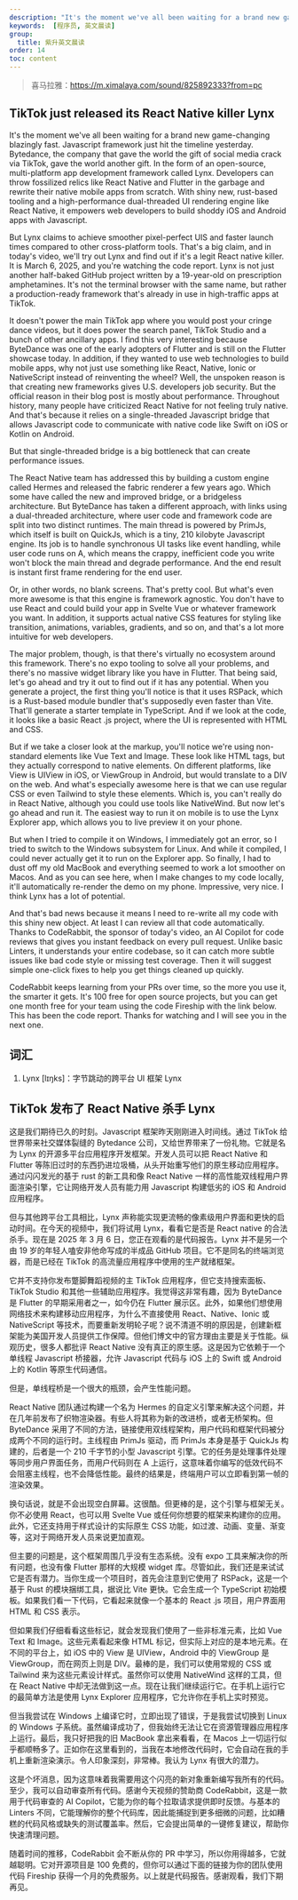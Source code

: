 ```yaml
---
description: "It's the moment we've all been waiting for a brand new game-changing blazingly fast."
keywords:  [程序员, 英文晨读]
group:
  title: 紫升英文晨读
order: 14
toc: content
---
```


> 喜马拉雅：https://m.ximalaya.com/sound/825892333?from=pc

## TikTok just released its React Native killer Lynx

It's the moment we've all been waiting for a brand new game-changing blazingly fast. Javascript framework just hit the timeline yesterday. Bytedance, the company that gave the world the gift of social media crack via TikTok, gave the world another gift. In the form of an open-source, multi-platform app development framework called Lynx. Developers can throw fossilized relics like React Native and Flutter in the garbage and rewrite their native mobile apps from scratch. With shiny new, rust-based tooling and a high-performance dual-threaded UI rendering engine like React Native, it empowers web developers to build shoddy iOS and Android apps with Javascript.

But Lynx claims to achieve smoother pixel-perfect UIS and faster launch times compared to other cross-platform tools. That's a big claim, and in today's video, we'll try out Lynx and find out if it's a legit React native killer. It is March 6, 2025, and you're watching the code report. Lynx is not just another half-baked GitHub project written by a 19-year-old on prescription amphetamines. It's not the terminal browser with the same name, but rather a production-ready framework that's already in use in high-traffic apps at TikTok.

It doesn't power the main TikTok app where you would post your cringe dance videos, but it does power the search panel, TikTok Studio and a bunch of other ancillary apps. I find this very interesting because ByteDance was one of the early adopters of Flutter and is still on the Flutter showcase today. In addition, if they wanted to use web technologies to build mobile apps, why not just use something like React, Native, Ionic or NativeScript instead of reinventing the wheel? Well, the unspoken reason is that creating new frameworks gives U.S. developers job security. But the official reason in their blog post is mostly about performance. Throughout history, many people have criticized React Native for not feeling truly native. And that's because it relies on a single-threaded Javascript bridge that allows Javascript code to communicate with native code like Swift on iOS or Kotlin on Android.

But that single-threaded bridge is a big bottleneck that can create performance issues.

The React Native team has addressed this by building a custom engine called Hermes and released the fabric renderer a few years ago. Which some have called the new and improved bridge, or a bridgeless architecture. But ByteDance has taken a different approach, with links using a dual-threaded architecture, where user code and framework code are split into two distinct runtimes. The main thread is powered by PrimJs, which itself is built on QuickJs, which is a tiny, 210 kilobyte Javascript engine. Its job is to handle synchronous UI tasks like event handling, while user code runs on A, which means the crappy, inefficient code you write won't block the main thread and degrade performance. And the end result is instant first frame rendering for the end user.

Or, in other words, no blank screens. That's pretty cool. But what's even more awesome is that this engine is framework agnostic. You don't have to use React and could build your app in Svelte Vue or whatever framework you want. In addition, it supports actual native CSS features for styling like transition, animations, variables, gradients, and so on, and that's a lot more intuitive for web developers.

The major problem, though, is that there's virtually no ecosystem around this framework. There's no expo tooling to solve all your problems, and there's no massive widget library like you have in Flutter. That being said, let's go ahead and try it out to find out if it has any potential. When you generate a project, the first thing you'll notice is that it uses RSPack, which is a Rust-based module bundler that's supposedly even faster than Vite. That'll generate a starter template in TypeScript. And if we look at the code, it looks like a basic React .js project, where the UI is represented with HTML and CSS.

But if we take a closer look at the markup, you'll notice we're using non-standard elements like Vue Text and Image. These look like HTML tags, but they actually correspond to native elements. On different platforms, like View is UIView in iOS, or ViewGroup in Android, but would translate to a DIV on the web. And what's especially awesome here is that we can use regular CSS or even Tailwind to style these elements. Which is, you can't really do in React Native, although you could use tools like NativeWind. But now let's go ahead and run it. The easiest way to run it on mobile is to use the Lynx Explorer app, which allows you to live preview it on your phone.

But when I tried to compile it on Windows, I immediately got an error, so I tried to switch to the Windows subsystem for Linux. And while it compiled, I could never actually get it to run on the Explorer app. So finally, I had to dust off my old MacBook and everything seemed to work a lot smoother on Macos. And as you can see here, when I make changes to my code locally, it'll automatically re-render the demo on my phone. Impressive, very nice. I think Lynx has a lot of potential.

And that's bad news because it means I need to re-write all my code with this shiny new object. At least I can review all that code automatically. Thanks to CodeRabbit, the sponsor of today's video, an AI Copilot for code reviews that gives you instant feedback on every pull request. Unlike basic Linters, it understands your entire codebase, so it can catch more subtle issues like bad code style or missing test coverage. Then it will suggest simple one-click fixes to help you get things cleaned up quickly.

CodeRabbit keeps learning from your PRs over time, so the more you use it, the smarter it gets. It's 100 free for open source projects, but you can get one month free for your team using the code Fireship with the link below. This has been the code report. Thanks for watching and I will see you in the next one.

## 词汇

1. Lynx [lɪŋks]：字节跳动的跨平台 UI 框架 Lynx

## TikTok 发布了 React Native 杀手 Lynx

这是我们期待已久的时刻。Javascript 框架昨天刚刚进入时间线。通过 TikTok 给世界带来社交媒体裂缝的 Bytedance 公司，又给世界带来了一份礼物。它就是名为 Lynx 的开源多平台应用程序开发框架。开发人员可以把 React Native 和 Flutter 等陈旧过时的东西扔进垃圾桶，从头开始重写他们的原生移动应用程序。通过闪闪发光的基于 rust 的新工具和像 React Native 一样的高性能双线程用户界面渲染引擎，它让网络开发人员有能力用 Javascript 构建低劣的 iOS 和 Android 应用程序。

但与其他跨平台工具相比，Lynx 声称能实现更流畅的像素级用户界面和更快的启动时间。在今天的视频中，我们将试用 Lynx，看看它是否是 React native 的合法杀手。现在是 2025 年 3 月 6 日，您正在观看的是代码报告。Lynx 并不是另一个由 19 岁的年轻人嗑安非他命写成的半成品 GitHub 项目。它不是同名的终端浏览器，而是已经在 TikTok 的高流量应用程序中使用的生产就绪框架。

它并不支持你发布蹩脚舞蹈视频的主 TikTok 应用程序，但它支持搜索面板、TikTok Studio 和其他一些辅助应用程序。我觉得这非常有趣，因为 ByteDance 是 Flutter 的早期采用者之一，如今仍在 Flutter 展示区。此外，如果他们想使用网络技术来构建移动应用程序，为什么不直接使用 React、Native、Ionic 或 NativeScript 等技术，而要重新发明轮子呢？说不清道不明的原因是，创建新框架能为美国开发人员提供工作保障。但他们博文中的官方理由主要是关于性能。纵观历史，很多人都批评 React Native 没有真正的原生感。这是因为它依赖于一个单线程 Javascript 桥接器，允许 Javascript 代码与 iOS 上的 Swift 或 Android 上的 Kotlin 等原生代码通信。

但是，单线程桥是一个很大的瓶颈，会产生性能问题。

React Native 团队通过构建一个名为 Hermes 的自定义引擎来解决这个问题，并在几年前发布了织物渲染器。有些人将其称为新的改进桥，或者无桥架构。但 ByteDance 采用了不同的方法，链接使用双线程架构，用户代码和框架代码被分成两个不同的运行时。主线程由 PrimJs 驱动，而 PrimJs 本身是基于 QuickJs 构建的，后者是一个 210 千字节的小型 Javascript 引擎。它的任务是处理事件处理等同步用户界面任务，而用户代码则在 A 上运行，这意味着你编写的低效代码不会阻塞主线程，也不会降低性能。最终的结果是，终端用户可以立即看到第一帧的渲染效果。

换句话说，就是不会出现空白屏幕。这很酷。但更棒的是，这个引擎与框架无关。你不必使用 React，也可以用 Svelte Vue 或任何你想要的框架来构建你的应用。此外，它还支持用于样式设计的实际原生 CSS 功能，如过渡、动画、变量、渐变等，这对于网络开发人员来说更加直观。

但主要的问题是，这个框架周围几乎没有生态系统。没有 expo 工具来解决你的所有问题，也没有像 Flutter 那样的大规模 widget 库。尽管如此，我们还是来试试它是否有潜力。当你生成一个项目时，首先会注意到它使用了 RSPack，这是一个基于 Rust 的模块捆绑工具，据说比 Vite 更快。它会生成一个 TypeScript 初始模板。如果我们看一下代码，它看起来就像一个基本的 React .js 项目，用户界面用 HTML 和 CSS 表示。

但如果我们仔细看看这些标记，就会发现我们使用了一些非标准元素，比如 Vue Text 和 Image。这些元素看起来像 HTML 标记，但实际上对应的是本地元素。在不同的平台上，如 iOS 中的 View 是 UIView，Android 中的 ViewGroup 是 ViewGroup，而在网页上则是 DIV。最棒的是，我们可以使用常规的 CSS 或 Tailwind 来为这些元素设计样式。虽然你可以使用 NativeWind 这样的工具，但在 React Native 中却无法做到这一点。现在让我们继续运行它。在手机上运行它的最简单方法是使用 Lynx Explorer 应用程序，它允许你在手机上实时预览。

但当我尝试在 Windows 上编译它时，立即出现了错误，于是我尝试切换到 Linux 的 Windows 子系统。虽然编译成功了，但我始终无法让它在资源管理器应用程序上运行。最后，我只好把我的旧 MacBook 拿出来看看，在 Macos 上一切运行似乎都顺畅多了。正如你在这里看到的，当我在本地修改代码时，它会自动在我的手机上重新渲染演示。令人印象深刻，非常棒。我认为 Lynx 有很大的潜力。

这是个坏消息，因为这意味着我需要用这个闪亮的新对象重新编写我所有的代码。至少，我可以自动审查所有代码。感谢今天视频的赞助商 CodeRabbit，这是一款用于代码审查的 AI Copilot，它能为你的每个拉取请求提供即时反馈。与基本的 Linters 不同，它能理解你的整个代码库，因此能捕捉到更多细微的问题，比如糟糕的代码风格或缺失的测试覆盖率。然后，它会提出简单的一键修复建议，帮助你快速清理问题。

随着时间的推移，CodeRabbit 会不断从你的 PR 中学习，所以你用得越多，它就越聪明。它对开源项目是 100 免费的，但你可以通过下面的链接为你的团队使用代码 Fireship 获得一个月的免费服务。以上就是代码报告。感谢观看，我们下期再见。
